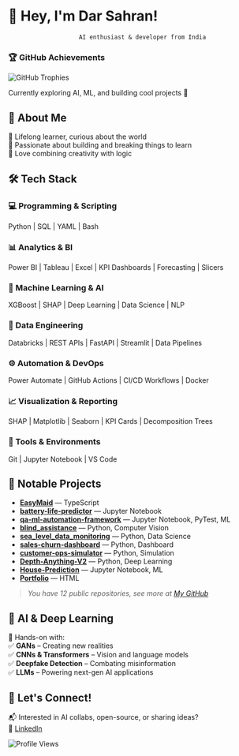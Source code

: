 # 👋 Hey, I'm Dar Sahran!  

                        AI enthusiast & developer from India

### 🏆 GitHub Achievements  
![GitHub Trophies](https://github-profile-trophy.vercel.app/?username=DarSahran&theme=flat&no-bg=true&margin-w=10)

Currently exploring AI, ML, and building cool projects 🚀

## 🚀 About Me  
🔹 Lifelong learner, curious about the world  
🔹 Passionate about building and breaking things to learn  
🔹 Love combining creativity with logic  

## 🛠️ Tech Stack

### 💻 Programming & Scripting

Python | SQL | YAML | Bash

### 📊 Analytics & BI

Power BI | Tableau | Excel | KPI Dashboards | Forecasting | Slicers

### 🧠 Machine Learning & AI

XGBoost | SHAP | Deep Learning | Data Science | NLP

### 🧪 Data Engineering

Databricks | REST APIs | FastAPI | Streamlit | Data Pipelines

### ⚙️ Automation & DevOps

Power Automate | GitHub Actions | CI/CD Workflows | Docker

### 📈 Visualization & Reporting

SHAP | Matplotlib | Seaborn | KPI Cards | Decomposition Trees

### 🧰 Tools & Environments

Git | Jupyter Notebook | VS Code


## 📂 Notable Projects  
- **[EasyMaid](https://github.com/DarSahran/EasyMaid)** — TypeScript  
- **[battery-life-predictor](https://github.com/DarSahran/battery-life-predictor)** — Jupyter Notebook  
- **[qa-ml-automation-framework](https://github.com/DarSahran/qa-ml-automation-framework)** — Jupyter Notebook, PyTest, ML  
- **[blind_assistance](https://github.com/DarSahran/blind_assistance)** — Python, Computer Vision  
- **[sea_level_data_monitoring](https://github.com/DarSahran/sea_level_data_monitoring)** — Python, Data Science  
- **[sales-churn-dashboard](https://github.com/DarSahran/sales-churn-dashboard)** — Python, Dashboard  
- **[customer-ops-simulator](https://github.com/DarSahran/customer-ops-simulator)** — Python, Simulation  
- **[Depth-Anything-V2](https://github.com/DarSahran/Depth-Anything-V2)** — Python, Deep Learning  
- **[House-Prediction](https://github.com/DarSahran/House-Prediction)** — Jupyter Notebook, ML  
- **[Portfolio](https://github.com/DarSahran/Portfolio)** — HTML

> _You have 12 public repositories, see more at [My GitHub](https://github.com/search?q=user:DarSahran&per_page=100&sort=updated&order=desc&type=Repositories)_

## 🧠 AI & Deep Learning  
🚀 Hands-on with:  
✅ **GANs** – Creating new realities  
✅ **CNNs & Transformers** – Vision and language models  
✅ **Deepfake Detection** – Combating misinformation  
✅ **LLMs** – Powering next-gen AI applications  

## 🌟 Let's Connect!  
📬 Interested in AI collabs, open-source, or sharing ideas?  
📌 [LinkedIn](https://www.linkedin.com/in/sahranaltaf/)  

![Profile Views](https://komarev.com/ghpvc/?username=DarSahran&style=flat-square)  
